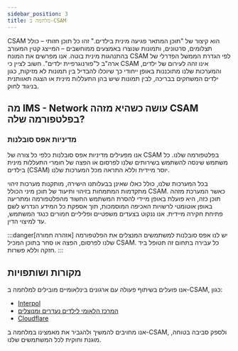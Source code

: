 ```yaml
---
sidebar_position: 3
title: מלחמה ב-CSAM
---
```


CSAM הוא קיצור של "תוכן המתאר פגיעה מינית בילדים." זהו כל תוכן חזותי – כולל תצלומים, סרטונים, ותמונות שנוצרו באמצעים ממוחשבים – המייצג קטין המעורב בהתנהגות מינית בוטה. אנו מפרשים את המונח CSAM לפי הגדרת הממשל הפדרלי של ארה"ב ל"פורנוגרפיית ילדים". חשוב לציין כי CSAM אינו זהה לעירום של ילדים, והמערכות שלנו מתוכננות באופן ייחודי כך שיוכלו להבדיל בין תמונות לא מזיקות, כגון ילדים המשחקים בבריכה, לבין תמונות שיש בהן התעללות מינית או הצגה תאוותנית בניגוד לחוק.

## מה IMS - Network עושה כשהיא מזהה CSAM בפלטפורמה שלה?

### מדיניות אפס סובלנות

אנו מפעילים מדיניות אפס סובלנות כלפי כל צורה של CSAM בפלטפורמה שלנו. כל משתמש שינסה להשתמש בשירותים שלנו לפרסום או הפצה של חומרי התעללות מינית בילדים (CSAM) יוסר מיידית וללא התראה מכל המערכות שלנו.  

בכל המערכות שלנו, כולל כאלו שאינן בבעלותנו הישירה, מותקנות מערכות זיהוי מתקדמות המתמחות בזיהוי ותיעוד של תוכן מיני הכולל CSAM. כאשר המערכת מזהה תוכן כזה, היא פועלת באופן מיידי להסרת המשתמש החשוד מהפלטפורמה ומתריעה באופן אוטומטי לרשויות האכיפה המוסמכות, תוך אספקת כל המידע הנדרש לשם פתיחת חקירה מיידית. אנו ננקוט בצעדים משפטיים ופליליים חמורים כנגד המשתמש, עד למיצוי הדין.

:::danger[אזהרה חמורה]
יש לנו אפס סובלנות למשתמשים המנצלים את הפלטפורמה שלנו לפרסום, הפצה או סחר בתוכן המכיל CSAM. כל עבירה בתחום זה תטופל ביד חזקה וללא פשרות.
:::

## מקורות ושותפויות
אנו פועלים בשיתוף פעולה עם ארגונים בינלאומיים מובילים למלחמה ב-CSAM, כגון:
- [Interpol](https://www.interpol.int/en/Crimes/Crimes-against-children)
- [המרכז הלאומי לילדים נעדרים ומנוצלים](https://www.missingkids.org/)
- [Cloudflare](https://www.cloudflare.com/trust-hub/child-safety/)

אנו מחויבים להמשיך ולהגביר את מאמצינו במלחמה ב-CSAM, ולספק סביבה בטוחה, מוגנת וחוקית לכל המשתמשים שלנו.
